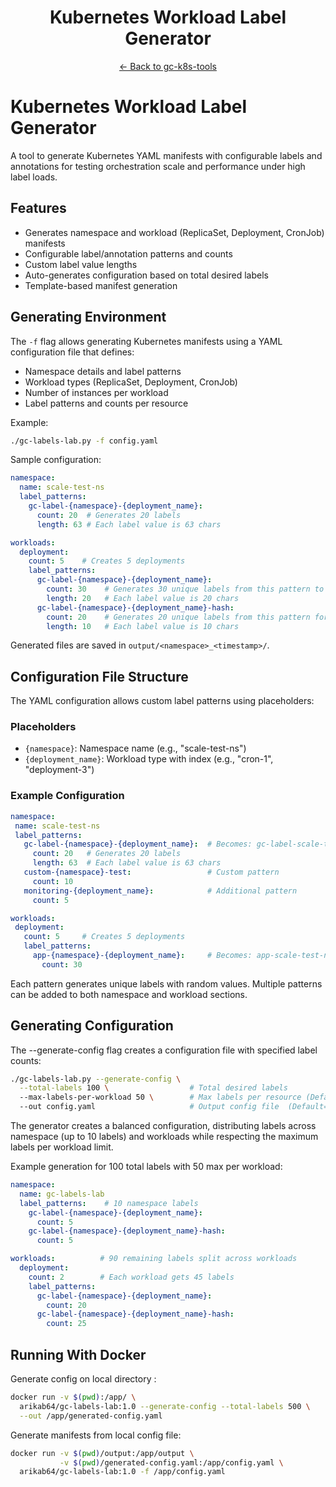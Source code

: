 <div align="center">
<h1>Kubernetes Workload Label Generator</h1>
<p><a href="../README.md">← Back to gc-k8s-tools</a></p>
</div>



# Kubernetes Workload Label Generator
A tool to generate Kubernetes YAML manifests with configurable labels and annotations for testing orchestration scale and performance under high label loads.

## Features

- Generates namespace and workload (ReplicaSet, Deployment, CronJob) manifests
- Configurable label/annotation patterns and counts
- Custom label value lengths
- Auto-generates configuration based on total desired labels
- Template-based manifest generation


## Generating Environment 

The `-f` flag allows generating Kubernetes manifests using a YAML configuration file that defines:

- Namespace details and label patterns
- Workload types (ReplicaSet, Deployment, CronJob)
- Number of instances per workload
- Label patterns and counts per resource

Example:

```bash
./gc-labels-lab.py -f config.yaml
```

Sample configuration:
```yaml
namespace:
  name: scale-test-ns
  label_patterns:
    gc-label-{namespace}-{deployment_name}:
      count: 20  # Generates 20 labels
      length: 63 # Each label value is 63 chars

workloads:
  deployment:
    count: 5    # Creates 5 deployments
    label_patterns:
      gc-label-{namespace}-{deployment_name}:
        count: 30    # Generates 30 unique labels from this pattern to each Deployment 
        length: 20   # Each label value is 20 chars
      gc-label-{namespace}-{deployment_name}-hash:
        count: 20    # Generates 20 unique labels from this pattern for each Deployment 
        length: 10   # Each label value is 10 chars
```

Generated files are saved in `output/<namespace>_<timestamp>/`.

## Configuration File Structure
The YAML configuration allows custom label patterns using placeholders:

### Placeholders
- `{namespace}`: Namespace name (e.g., "scale-test-ns")
- `{deployment_name}`: Workload type with index (e.g., "cron-1", "deployment-3") 

### Example Configuration
```yaml
namespace:
 name: scale-test-ns
 label_patterns:
   gc-label-{namespace}-{deployment_name}:  # Becomes: gc-label-scale-test-ns-cron-1
     count: 20   # Generates 20 labels
     length: 63  # Each label value is 63 chars
   custom-{namespace}-test:                 # Custom pattern
     count: 10
   monitoring-{deployment_name}:            # Additional pattern
     count: 5

workloads:
 deployment:
   count: 5     # Creates 5 deployments
   label_patterns:
     app-{namespace}-{deployment_name}:     # Becomes: app-scale-test-ns-deployment-1
       count: 30
```

Each pattern generates unique labels with random values. Multiple patterns can be added to both namespace and workload sections.

## Generating Configuration
The --generate-config flag creates a configuration file with specified label counts:
```bash
./gc-labels-lab.py --generate-config \
  --total-labels 100 \                  # Total desired labels
  --max-labels-per-workload 50 \        # Max labels per resource (Default=100 per workload)
  --out config.yaml                     # Output config file  (Default="generated_config.yaml")
```

The generator creates a balanced configuration, distributing labels across namespace (up to 10 labels) and workloads while respecting the maximum labels per workload limit.

Example generation for 100 total labels with 50 max per workload:
```yaml
namespace:
  name: gc-labels-lab
  label_patterns:    # 10 namespace labels
    gc-label-{namespace}-{deployment_name}:
      count: 5
    gc-label-{namespace}-{deployment_name}-hash:
      count: 5

workloads:          # 90 remaining labels split across workloads
  deployment:
    count: 2        # Each workload gets 45 labels
    label_patterns:
      gc-label-{namespace}-{deployment_name}:
        count: 20
      gc-label-{namespace}-{deployment_name}-hash:
        count: 25
```

## Running With Docker 

Generate config on local directory : 
```bash
docker run -v $(pwd):/app/ \
  arikab64/gc-labels-lab:1.0 --generate-config --total-labels 500 \
  --out /app/generated-config.yaml
```

Generate manifests from local config file: 
```bash
docker run -v $(pwd)/output:/app/output \
           -v $(pwd)/generated-config.yaml:/app/config.yaml \
  arikab64/gc-labels-lab:1.0 -f /app/config.yaml 
```